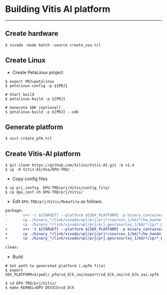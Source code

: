 # Building Vitis AI platform

***

## Create hardware

```shell-session
$ vivado -mode batch -source create_xsa.tcl
```

## Create Linux

- Create PetaLinux project

```shell-session
$ export PRJ=petalinux
$ petalinux-config -p ${PRJ}

# Start build
$ petalinux-build -p ${PRJ}

# Generate SDK (optional)
$ petalinux-build -p ${PRJ} --sdk
```

## Generate platform

```shell-session
$ xsct create_pfm.tcl
```

## Create Vitis-AI platform

```shell-session
$ git clone https://github.com/Xilinx/Vitis-AI.git -b v1.4
$ cp -R Vitis-AI/dsa/DPU-TRD/ . 
```

- Copy config files

```shell-session
$ cp prj_config  DPU-TRD/prj/Vitis/config_file/
$ cp dpu_conf.vh DPU-TRD/prj/Vitis/
```

- Edit ``DPU-TRD/prj/Vitis/Makefile`` as follows:

```diff
package:
-       v++ -t ${TARGET} --platform ${SDX_PLATFORM} -p binary_container_1/dpu.xclbin  -o dpu.xclbin --package.out_dir binary_container_1 --package.rootfs $(EDGE_COMMON_SW)/rootfs.ext4 --package.sd_file $(EDGE_COMMON_SW)/Image 
-       cp ./binary_*/link/vivado/vpl/prj/prj*/sources_1/bd/*/hw_handoff/*.hwh ./binary_*/sd_card
-       cp ./binary_*/link/vivado/vpl/prj/prj.gen/sources_1/bd/*/ip/*_DPUCZDX8G_1_0/arch.json ./binary_*/sd_card
+       v++ -t ${TARGET} --platform ${SDX_PLATFORM} -p binary_container_1/dpu.xclbin  -o dpu.xclbin --package.no_image
+       cp ./binary_*/link/vivado/vpl/prj/prj*/sources_1/bd/*/hw_handoff/*.hwh ./sd_card
+       cp ./binary_*/link/vivado/vpl/prj/prj.gen/sources_1/bd/*/ip/*_DPUCZDX8G_1_0/arch.json ./sd_card

clean:
```

- Build

```shell-session
# Set path to generated platform (.xpfm file)
$ export SDX_PLATFORM=$(pwd)/_pfm/sd_blk_vai/export/sd_blk_vai/sd_blk_vai.xpfm

$ cd DPU-TRD/prj/Vitis/
$ make KERNEL=DPU DEVICE=sd_blk
```
